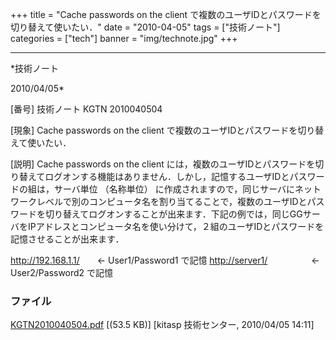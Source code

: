 ﻿+++
title = "Cache passwords on the client で複数のユーザIDとパスワードを切り替えて使いたい．"
date = "2010-04-05"
tags = ["技術ノート"]
categories = ["tech"]
banner = "img/technote.jpg"
+++

-----------------------------------------------------------------------------------------------------------------------------

*技術ノート

2010/04/05*


[番号]
技術ノート KGTN 2010040504

[現象]
Cache passwords on the client
で複数のユーザIDとパスワードを切り替えて使いたい．

[説明]
Cache passwords on the client
には，複数のユーザIDとパスワードを切り替えてログオンする機能はありません．しかし，記憶するユーザIDとパスワードの組は，サーバ単位
（名称単位）
に作成されますので，同じサーバにネットワークレベルで別のコンピュータ名を割り当てることで，複数のユーザIDとパスワードを切り替えてログオンすることが出来ます．下記の例では，同じGGサーバをIPアドレスとコンピュータ名を使い分けて，２組のユーザIDとパスワードを記憶させることが出来ます．

<http://192.168.1.1/>　　← User1/Password1 で記憶
<http://server1/>　　　　　← User2/Password2 で記憶


### ファイル

 
 


[KGTN2010040504.pdf](http://techreport.kitasp.net/attachments/download/126/KGTN2010040504.pdf)
 [(53.5 KB)] [kitasp 技術センター, 2010/04/05
14:11]


 


 

